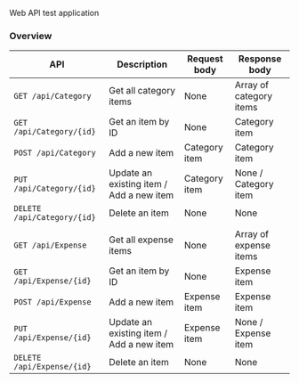 Web API test application

### Overview

| API | Description | Request body | Response body |
| --- | --- | --- | --- |
| `GET /api/Category` | Get all category items | None | Array of category items |
| `GET /api/Category/{id}` | Get an item by ID | None | Category item |
| `POST /api/Category` | Add a new item | Category item | Category item |
| `PUT /api/Category/{id}` | Update an existing item / Add a new item | Category item | None / Category item |
| `DELETE /api/Category/{id}` | Delete an item | None | None |
| | | | |
| `GET /api/Expense` | Get all expense items | None | Array of expense items |
| `GET /api/Expense/{id}` | Get an item by ID | None | Expense item |
| `POST /api/Expense` | Add a new item | Expense item | Expense item |
| `PUT /api/Expense/{id}` | Update an existing item / Add a new item | Expense item | None / Expense item |
| `DELETE /api/Expense/{id}` | Delete an item | None | None |
